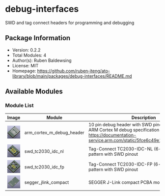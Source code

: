 # debug-interfaces

SWD and tag connect headers for programming and debugging

## Package Information

- Version: 0.2.2
- Total Modules: 4
- Author(s): Ruben Baldewsing
- License: MIT
- Homepage: https://github.com/ruben-iteng/ato-library/blob/main/packages/debug-interfaces/README.md

## Available Modules

### Module List

| Image | Module | Description |
|-------|--------|-------------|
|![arm_cortex_m_debug_header](https://github.com/ruben-iteng/ato-library/raw/main/packages/debug-interfaces/assets/arm_cortex_m_debug_header.png)| arm_cortex_m_debug_header | 10 pin debug header with SWD pinout according to ARM Cortex M debug specification<br>    https://documentation-service.arm.com/static/5fce6c49e167456a35b36af1 |
|![swd_tc2030_idc_nl](https://github.com/ruben-iteng/ato-library/raw/main/packages/debug-interfaces/assets/swd_tc2030_idc_nl.png)| swd_tc2030_idc_nl | Tag-Connect TC2030-IDC-NL (6-pin) landing pattern with SWD pinout |
|![swd_tc2030_idc_fp](https://github.com/ruben-iteng/ato-library/raw/main/packages/debug-interfaces/assets/swd_tc2030_idc_fp.png)| swd_tc2030_idc_fp | Tag-Connect TC2030-IDC-FP (6-pin) landing pattern with SWD pinout |
|![segger_jlink_compact](https://github.com/ruben-iteng/ato-library/raw/main/packages/debug-interfaces/assets/segger_jlink_compact.png)| segger_jlink_compact | SEGGER J-Link compact PCBA mount |
